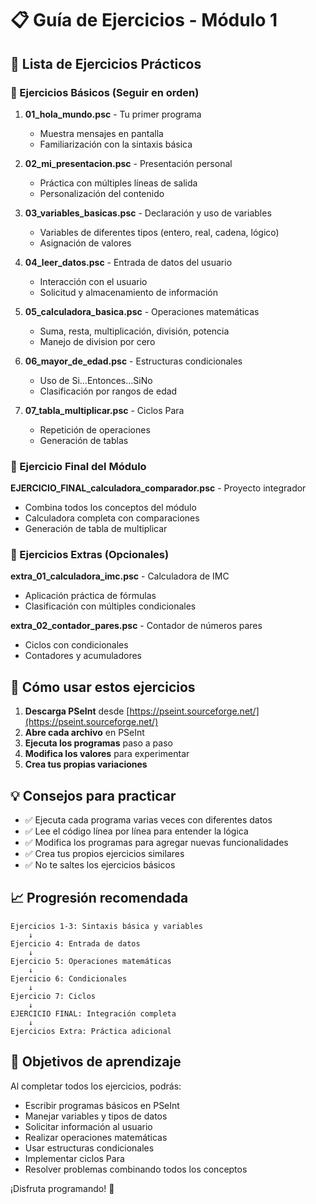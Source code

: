 # 📋 Guía de Ejercicios - Módulo 1

## 📝 Lista de Ejercicios Prácticos

### 🔹 Ejercicios Básicos (Seguir en orden)

1. **01_hola_mundo.psc** - Tu primer programa
   - Muestra mensajes en pantalla
   - Familiarización con la sintaxis básica

2. **02_mi_presentacion.psc** - Presentación personal
   - Práctica con múltiples líneas de salida
   - Personalización del contenido

3. **03_variables_basicas.psc** - Declaración y uso de variables
   - Variables de diferentes tipos (entero, real, cadena, lógico)
   - Asignación de valores

4. **04_leer_datos.psc** - Entrada de datos del usuario
   - Interacción con el usuario
   - Solicitud y almacenamiento de información

5. **05_calculadora_basica.psc** - Operaciones matemáticas
   - Suma, resta, multiplicación, división, potencia
   - Manejo de division por cero

6. **06_mayor_de_edad.psc** - Estructuras condicionales
   - Uso de Si...Entonces...SiNo
   - Clasificación por rangos de edad

7. **07_tabla_multiplicar.psc** - Ciclos Para
   - Repetición de operaciones
   - Generación de tablas

### 🎯 Ejercicio Final del Módulo

**EJERCICIO_FINAL_calculadora_comparador.psc** - Proyecto integrador
- Combina todos los conceptos del módulo
- Calculadora completa con comparaciones
- Generación de tabla de multiplicar

### 🌟 Ejercicios Extras (Opcionales)

**extra_01_calculadora_imc.psc** - Calculadora de IMC
- Aplicación práctica de fórmulas
- Clasificación con múltiples condicionales

**extra_02_contador_pares.psc** - Contador de números pares
- Ciclos con condicionales
- Contadores y acumuladores

## 🚀 Cómo usar estos ejercicios

1. **Descarga PSeInt** desde [https://pseint.sourceforge.net/](https://pseint.sourceforge.net/)
2. **Abre cada archivo** en PSeInt
3. **Ejecuta los programas** paso a paso
4. **Modifica los valores** para experimentar
5. **Crea tus propias variaciones**

## 💡 Consejos para practicar

- ✅ Ejecuta cada programa varias veces con diferentes datos
- ✅ Lee el código línea por línea para entender la lógica
- ✅ Modifica los programas para agregar nuevas funcionalidades
- ✅ Crea tus propios ejercicios similares
- ✅ No te saltes los ejercicios básicos

## 📈 Progresión recomendada

```
Ejercicios 1-3: Sintaxis básica y variables
    ↓
Ejercicio 4: Entrada de datos
    ↓
Ejercicio 5: Operaciones matemáticas
    ↓
Ejercicio 6: Condicionales
    ↓
Ejercicio 7: Ciclos
    ↓
EJERCICIO FINAL: Integración completa
    ↓
Ejercicios Extra: Práctica adicional
```

## 🎯 Objetivos de aprendizaje

Al completar todos los ejercicios, podrás:
- Escribir programas básicos en PSeInt
- Manejar variables y tipos de datos
- Solicitar información al usuario
- Realizar operaciones matemáticas
- Usar estructuras condicionales
- Implementar ciclos Para
- Resolver problemas combinando todos los conceptos

¡Disfruta programando! 🚀
